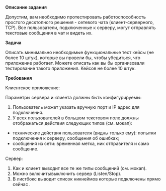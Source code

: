 **Описание задания**

Допустим, вам необходимо протестировать работоспособность простого десктопного решения - сетевого чата (клиент-серверного, TCP). 
Все пользователи, подключенные к серверу, могут отправлять текстовые сообщения в чат и видеть их. 

**Задача**

Описать минимально необходимые функциональные тест кейсы (не более 10 штук), которые вы провели бы, чтобы убедиться, что приложение работает. 
Можете описать как вы бы организовали тестирование такого приложения. Кейсов не более 10 штук. 
	
**Требования**

Клиентское приложение: 

Параметры сервера и клиента должны быть конфигурируемы: 
1. Пользователь может указать вручную порт и IP адрес для подключения. 
2. У всех пользователей в большом текстовом поле должны отображаться действия следующих типов (см. мокап):
- технические действия пользователя (видны только ему): попытки подключения к серверу, сообщения об ошибках; 
- сообщения из сети: временная метка, ник отправителя и само сообщение. 
	
Сервер: 

1. Как и клиент выводит все те же типы сообщений (см. мокап). 
2. Можно включить\выключить сервер (Listen/Stop).
3. В листбокс выводит список никнеймов которые подключены прямо сейчас .
	
